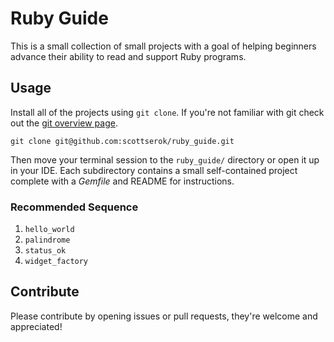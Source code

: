 # Ruby Guide

This is a small collection of small projects with a goal of helping beginners advance
their ability to read and support Ruby programs.

## Usage

Install all of the projects using `git clone`. If you're not familiar with git
check out the [git overview page](/GIT.md).

```
git clone git@github.com:scottserok/ruby_guide.git
```

Then move your terminal session to the `ruby_guide/` directory or open it up in your IDE.
Each subdirectory contains a small self-contained project complete with a *Gemfile* and
README for instructions.

### Recommended Sequence

1. `hello_world`
1. `palindrome`
1. `status_ok`
1. `widget_factory`

## Contribute

Please contribute by opening issues or pull requests, they're welcome and appreciated!
